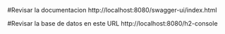 #Revisar la documentacion 
http://localhost:8080/swagger-ui/index.html


#Revisar la base de datos en este URL
http://localhost:8080/h2-console